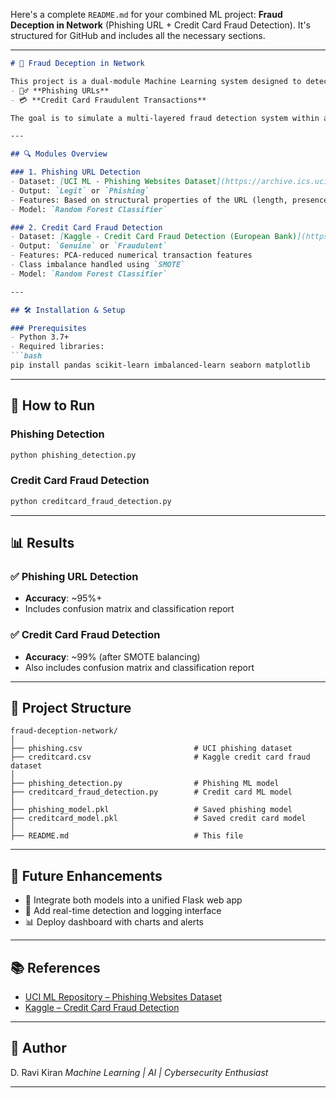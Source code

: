 Here's a complete `README.md` for your combined ML project: **Fraud Deception in Network** (Phishing URL + Credit Card Fraud Detection). It's structured for GitHub and includes all the necessary sections.

---

````markdown
# 🚨 Fraud Deception in Network

This project is a dual-module Machine Learning system designed to detect:
- 🕵️‍♂️ **Phishing URLs**
- 💳 **Credit Card Fraudulent Transactions**

The goal is to simulate a multi-layered fraud detection system within a network security context.

---

## 🔍 Modules Overview

### 1. Phishing URL Detection
- Dataset: [UCI ML - Phishing Websites Dataset](https://archive.ics.uci.edu/ml/datasets/phishing+websites)
- Output: `Legit` or `Phishing`
- Features: Based on structural properties of the URL (length, presence of '@', redirection, etc.)
- Model: `Random Forest Classifier`

### 2. Credit Card Fraud Detection
- Dataset: [Kaggle - Credit Card Fraud Detection (European Bank)](https://www.kaggle.com/datasets/mlg-ulb/creditcardfraud)
- Output: `Genuine` or `Fraudulent`
- Features: PCA-reduced numerical transaction features
- Class imbalance handled using `SMOTE`
- Model: `Random Forest Classifier`

---

## 🛠️ Installation & Setup

### Prerequisites
- Python 3.7+
- Required libraries:
```bash
pip install pandas scikit-learn imbalanced-learn seaborn matplotlib
````

---

## 🚀 How to Run

### Phishing Detection

```python
python phishing_detection.py
```

### Credit Card Fraud Detection

```python
python creditcard_fraud_detection.py
```

---

## 📊 Results

### ✅ Phishing URL Detection

* **Accuracy**: \~95%+
* Includes confusion matrix and classification report

### ✅ Credit Card Fraud Detection

* **Accuracy**: \~99% (after SMOTE balancing)
* Also includes confusion matrix and classification report

---

## 📁 Project Structure

```
fraud-deception-network/
│
├── phishing.csv                         # UCI phishing dataset
├── creditcard.csv                       # Kaggle credit card fraud dataset
│
├── phishing_detection.py                # Phishing ML model
├── creditcard_fraud_detection.py        # Credit card ML model
│
├── phishing_model.pkl                   # Saved phishing model
├── creditcard_model.pkl                 # Saved credit card model
│
├── README.md                            # This file
```

---

## 🎯 Future Enhancements

* 🔄 Integrate both models into a unified Flask web app
* 📡 Add real-time detection and logging interface
* 📊 Deploy dashboard with charts and alerts

---

## 📚 References

* [UCI ML Repository – Phishing Websites Dataset](https://archive.ics.uci.edu/ml/datasets/phishing+websites)
* [Kaggle – Credit Card Fraud Detection](https://www.kaggle.com/datasets/mlg-ulb/creditcardfraud)

---

## 🧠 Author

D. Ravi Kiran
*Machine Learning | AI | Cybersecurity Enthusiast*

---

```


